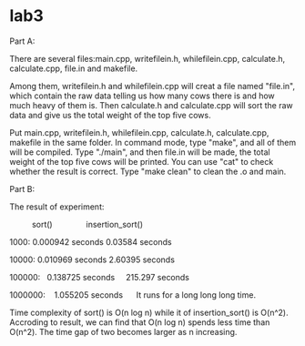 # lab3
Part A:

There are several files:main.cpp, writefilein.h, whilefilein.cpp, calculate.h, calculate.cpp, file.in and makefile.

Among them, writefilein.h and whilefilein.cpp will creat a file named "file.in", which contain the raw data telling us how many cows there is and how much heavy of them is. Then calculate.h and calculate.cpp will sort the raw data and give us the total weight of the top five
cows.

Put main.cpp, writefilein.h, whilefilein.cpp, calculate.h, calculate.cpp, makefile in the same folder. In command mode, type "make", and all of them will be compiled. Type "./main", and then file.in will be made, the total weight of the top five cows will be printed. You can use "cat" to check whether the result is correct. Type "make clean" to clean the .o and main.

Part B:

The result of experiment:

            sort()                insertion_sort()
            
1000:       0.000942 seconds      0.03584 seconds

10000:      0.010969 seconds      2.60395 seconds

100000:     0.138725 seconds      215.297 seconds

1000000:    1.055205 seconds      It runs for a long long long time.

Time complexity of sort() is O(n log n) while it of insertion_sort() is O(n^2). Accroding to result, we can find that O(n log n) spends less time than O(n^2). The time gap of two becomes larger as n increasing.
